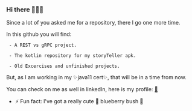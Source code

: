 ### Hi there 💮💮💮

Since a lot of you asked me for a repository, there I go one more time.


In this github you will find:
```
 - A REST vs gRPC project.

 - The kotlin repository for my storyTeller apk.
 
 - Old Excercises and unfinished projects.
```

But, as I am working in my ✨java11 cert✨, that will be in a time from now.


You can check on me as well in linkedIn, here is my profile: [🪩](https://www.linkedin.com/in/vancuaviz/)

- ⚡ Fun fact: I've got a really cute 🌈 blueberry bush 🌈
